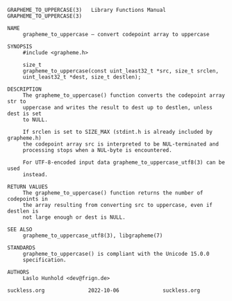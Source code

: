 	GRAPHEME_TO_UPPERCASE(3)   Library Functions Manual   GRAPHEME_TO_UPPERCASE(3)
	
	NAME
	     grapheme_to_uppercase – convert codepoint array to uppercase
	
	SYNOPSIS
	     #include <grapheme.h>
	
	     size_t
	     grapheme_to_uppercase(const uint_least32_t *src, size_t srclen,
		 uint_least32_t *dest, size_t destlen);
	
	DESCRIPTION
	     The grapheme_to_uppercase() function converts the codepoint array str to
	     uppercase and writes the result to dest up to destlen, unless dest is set
	     to NULL.
	
	     If srclen is set to SIZE_MAX (stdint.h is already included by grapheme.h)
	     the codepoint array src is interpreted to be NUL-terminated and
	     processing stops when a NUL-byte is encountered.
	
	     For UTF-8-encoded input data grapheme_to_uppercase_utf8(3) can be used
	     instead.
	
	RETURN VALUES
	     The grapheme_to_uppercase() function returns the number of codepoints in
	     the array resulting from converting src to uppercase, even if destlen is
	     not large enough or dest is NULL.
	
	SEE ALSO
	     grapheme_to_uppercase_utf8(3), libgrapheme(7)
	
	STANDARDS
	     grapheme_to_uppercase() is compliant with the Unicode 15.0.0
	     specification.
	
	AUTHORS
	     Laslo Hunhold <dev@frign.de>
	
	suckless.org			  2022-10-06			  suckless.org
